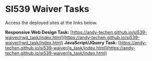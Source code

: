 # SI539 Waiver Tasks
Access the deployed sites at the links below.

**Responsive Web Design Task:** [https://andy-techen.github.io/si539-waiver/rwd_task/index.html](https://andy-techen.github.io/si539-waiver/rwd_task/index.html) 
**JavaScript/JQuery Task:** [https://andy-techen.github.io/si539-waiver/js_task/index.html](https://andy-techen.github.io/si539-waiver/js_task/index.html)
